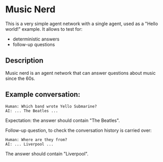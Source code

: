 # Music Nerd

This is a very simple agent network with a single agent, used as a "Hello world!" example.
It allows to test for:
- deterministic answers
- follow-up questions

## Description

Music nerd is an agent network that can answer questions about music since the 60s.

## Example conversation:

```
Human: Which band wrote Yello Submarine?
AI: ... The Beatles ...
```
Expectation: the answer should contain "The Beatles".


Follow-up question, to check the conversation history is carried over:
```
Human: Where are they from?
AI: ... Liverpool ...
```
The answer should contain "Liverpool".
